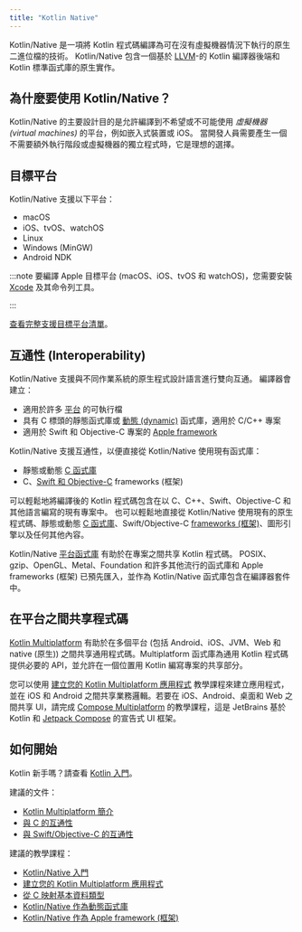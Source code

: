 ```yaml
---
title: "Kotlin Native"
---
```

Kotlin/Native 是一項將 Kotlin 程式碼編譯為可在沒有虛擬機器情況下執行的原生二進位檔的技術。
Kotlin/Native 包含一個基於 [LLVM](https://llvm.org/)-的 Kotlin 編譯器後端和 Kotlin 標準函式庫的原生實作。

## 為什麼要使用 Kotlin/Native？

Kotlin/Native 的主要設計目的是允許編譯到不希望或不可能使用 _虛擬機器 (virtual machines)_ 的平台，例如嵌入式裝置或 iOS。
當開發人員需要產生一個不需要額外執行階段或虛擬機器的獨立程式時，它是理想的選擇。

## 目標平台

Kotlin/Native 支援以下平台：
* macOS
* iOS、tvOS、watchOS
* Linux
* Windows (MinGW)
* Android NDK

:::note
要編譯 Apple 目標平台 (macOS、iOS、tvOS 和 watchOS)，您需要安裝 [Xcode](https://apps.apple.com/us/app/xcode/id497799835) 及其命令列工具。

:::

[查看完整支援目標平台清單](native-target-support)。

## 互通性 (Interoperability)

Kotlin/Native 支援與不同作業系統的原生程式設計語言進行雙向互通。
編譯器會建立：
* 適用於許多 [平台](#target-platforms) 的可執行檔
* 具有 C 標頭的靜態函式庫或 [動態 (dynamic)](native-dynamic-libraries) 函式庫，適用於 C/C++ 專案
* 適用於 Swift 和 Objective-C 專案的 [Apple framework](apple-framework)

Kotlin/Native 支援互通性，以便直接從 Kotlin/Native 使用現有函式庫：
* 靜態或動態 [C 函式庫](native-c-interop)
* C、[Swift 和 Objective-C](native-objc-interop) frameworks (框架)

可以輕鬆地將編譯後的 Kotlin 程式碼包含在以 C、C++、Swift、Objective-C 和其他語言編寫的現有專案中。
也可以輕鬆地直接從 Kotlin/Native 使用現有的原生程式碼、靜態或動態 [C 函式庫](native-c-interop)、Swift/Objective-C [frameworks (框架)](native-objc-interop)、圖形引擎以及任何其他內容。

Kotlin/Native [平台函式庫](native-platform-libs) 有助於在專案之間共享 Kotlin 程式碼。
POSIX、gzip、OpenGL、Metal、Foundation 和許多其他流行的函式庫和 Apple frameworks (框架) 已預先匯入，並作為 Kotlin/Native 函式庫包含在編譯器套件中。

## 在平台之間共享程式碼

[Kotlin Multiplatform](multiplatform-intro) 有助於在多個平台 (包括 Android、iOS、JVM、Web 和 native (原生)) 之間共享通用程式碼。Multiplatform 函式庫為通用 Kotlin 程式碼提供必要的 API，並允許在一個位置用 Kotlin 編寫專案的共享部分。

您可以使用 [建立您的 Kotlin Multiplatform 應用程式](https://www.jetbrains.com/help/kotlin-multiplatform-dev/multiplatform-create-first-app.html) 教學課程來建立應用程式，並在 iOS 和 Android 之間共享業務邏輯。若要在 iOS、Android、桌面和 Web 之間共享 UI，請完成 [Compose Multiplatform](https://www.jetbrains.com/help/kotlin-multiplatform-dev/compose-multiplatform-create-first-app.html) 的教學課程，這是 JetBrains 基於 Kotlin 和 [Jetpack Compose](https://developer.android.com/jetpack/compose) 的宣告式 UI 框架。

## 如何開始

Kotlin 新手嗎？請查看 [Kotlin 入門](getting-started)。

建議的文件：

* [Kotlin Multiplatform 簡介](multiplatform-intro)
* [與 C 的互通性](native-c-interop)
* [與 Swift/Objective-C 的互通性](native-objc-interop)

建議的教學課程：

* [Kotlin/Native 入門](native-get-started)
* [建立您的 Kotlin Multiplatform 應用程式](https://www.jetbrains.com/help/kotlin-multiplatform-dev/multiplatform-create-first-app.html)
* [從 C 映射基本資料類型](mapping-primitive-data-types-from-c)
* [Kotlin/Native 作為動態函式庫](native-dynamic-libraries)
* [Kotlin/Native 作為 Apple framework (框架)](apple-framework)
